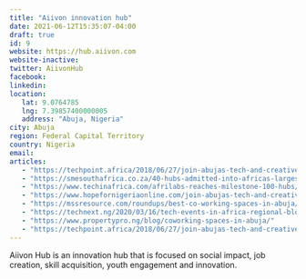 ```yaml
---
title: "Aiivon innovation hub"
date: 2021-06-12T15:35:07-04:00
draft: true
id: 9
website: https://hub.aiivon.com
website-inactive: 
twitter: AiivonHub
facebook: 
linkedin: 
location: 
   lat: 9.0764785
   lng: 7.39857400000005
   address: "Abuja, Nigeria"
city: Abuja
region: Federal Capital Territory
country: Nigeria
email: 
articles:
   - "https://techpoint.africa/2018/06/27/join-abujas-tech-and-creative-community-at-the-beautiful-aiivon-innovation-hub/"
   - "https://smesouthafrica.co.za/40-hubs-admitted-into-africas-largest-network-of-tech-and-innovation-hubs/"
   - "https://www.techinafrica.com/afrilabs-reaches-milestone-100-hubs/"
   - "https://www.hopefornigeriaonline.com/join-abujas-tech-and-creative-community-at-the-beautiful-aiivon-innovation-hub/"
   - "https://mssresource.com/roundups/best-co-working-spaces-in-abuja/"
   - "https://technext.ng/2020/03/16/tech-events-in-africa-regional-blockchain-and-digital-assets-summit-the-launchpad-edtech-meetup-and-kigali-data-science-seminar/"
   - "https://www.propertypro.ng/blog/coworking-spaces-in-abuja/"
   - "https://techpoint.africa/2018/06/27/join-abujas-tech-and-creative-community-at-the-beautiful-aiivon-innovation-hub/"
---
```

Aiivon Hub is an innovation hub that is focused on social impact, job creation, skill acquisition, youth engagement and innovation. 
